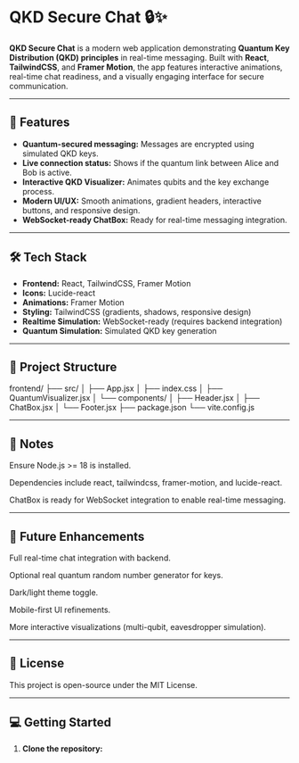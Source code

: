 # QKD Secure Chat 🔒✨

**QKD Secure Chat** is a modern web application demonstrating **Quantum Key Distribution (QKD) principles** in real-time messaging. Built with **React**, **TailwindCSS**, and **Framer Motion**, the app features interactive animations, real-time chat readiness, and a visually engaging interface for secure communication.

---

## 🚀 Features

- **Quantum-secured messaging:** Messages are encrypted using simulated QKD keys.  
- **Live connection status:** Shows if the quantum link between Alice and Bob is active.  
- **Interactive QKD Visualizer:** Animates qubits and the key exchange process.  
- **Modern UI/UX:** Smooth animations, gradient headers, interactive buttons, and responsive design.  
- **WebSocket-ready ChatBox:** Ready for real-time messaging integration.  

---

## 🛠️ Tech Stack

- **Frontend:** React, TailwindCSS, Framer Motion  
- **Icons:** Lucide-react  
- **Animations:** Framer Motion  
- **Styling:** TailwindCSS (gradients, shadows, responsive design)  
- **Realtime Simulation:** WebSocket-ready (requires backend integration)  
- **Quantum Simulation:** Simulated QKD key generation  

---

## 📁 Project Structure

frontend/
├── src/
│ ├── App.jsx
│ ├── index.css
│ ├── QuantumVisualizer.jsx
│ └── components/
│ ├── Header.jsx
│ ├── ChatBox.jsx
│ └── Footer.jsx
├── package.json
└── vite.config.js

---

## 🔧 Notes

Ensure Node.js >= 18 is installed.

Dependencies include react, tailwindcss, framer-motion, and lucide-react.

ChatBox is ready for WebSocket integration to enable real-time messaging.

---

## 📖 Future Enhancements

Full real-time chat integration with backend.

Optional real quantum random number generator for keys.

Dark/light theme toggle.

Mobile-first UI refinements.

More interactive visualizations (multi-qubit, eavesdropper simulation).

---

## 📝 License

This project is open-source under the MIT License.

---

## 💻 Getting Started

1. **Clone the repository:**



